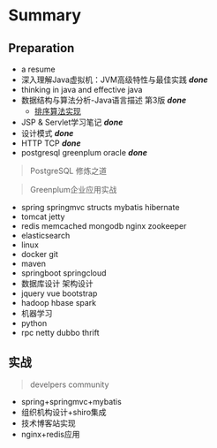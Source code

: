 # Summary
## Preparation
+ a resume
+ 深入理解Java虚拟机：JVM高级特性与最佳实践 <strong>*done*</strong>
+ thinking in java and effective java  
+ 数据结构与算法分析-Java语言描述 第3版 <strong>*done*</strong>
  + [排序算法实现](https://www.cnblogs.com/onepixel/articles/7674659.html)
+ JSP & Servlet学习笔记 <strong>*done*</strong>
+ 设计模式 <strong>*done*</strong>
+ HTTP TCP <strong>*done*</strong>
+ postgresql greenplum oracle <strong>*done*</strong>
> PostgreSQL 修炼之道

> Greenplum企业应用实战

+ spring springmvc structs mybatis hibernate
+ tomcat jetty
+ redis memcached mongodb nginx zookeeper
+ elasticsearch
+ linux
+ docker git
+ maven
+ springboot springcloud
+ 数据库设计 架构设计
+ jquery vue bootstrap
+ hadoop hbase spark
+ 机器学习
+ python
+ rpc netty dubbo thrift

## 实战
> develpers community
+ spring+springmvc+mybatis
+ 组织机构设计+shiro集成
+ 技术博客站实现
+ nginx+redis应用
